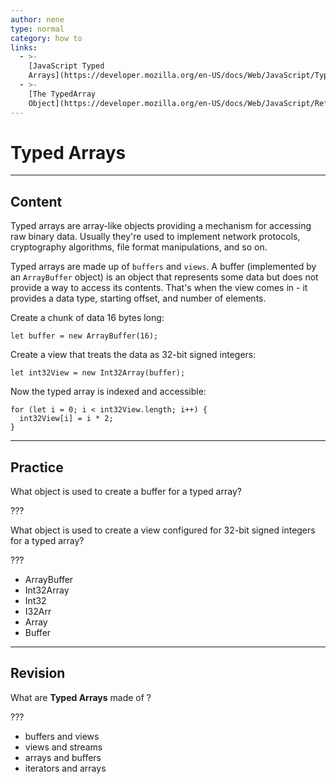 ```yaml
---
author: nene
type: normal
category: how to
links:
  - >-
    [JavaScript Typed
    Arrays](https://developer.mozilla.org/en-US/docs/Web/JavaScript/Typed_arrays){documentation}
  - >-
    [The TypedArray
    Object](https://developer.mozilla.org/en-US/docs/Web/JavaScript/Reference/Global_Objects/TypedArray){documentation}
---
```


# Typed Arrays


---

## Content

Typed arrays are array-like objects providing a mechanism for accessing raw binary data. Usually they're used to implement network protocols, cryptography algorithms, file format manipulations, and so on.

Typed arrays are made up of `buffers` and `views`.
A buffer (implemented by an `ArrayBuffer` object) is an object that represents some data but does not provide a way to access its contents.
That's when the view comes in - it provides a data type, starting offset, and number of elements.

Create a chunk of data 16 bytes long:

```plain-text
let buffer = new ArrayBuffer(16);
```

Create a view that treats the data as 32-bit signed integers:

```plain-text
let int32View = new Int32Array(buffer);
```

Now the typed array is indexed and accessible:

```plain-text
for (let i = 0; i < int32View.length; i++) {
  int32View[i] = i * 2;
}
```


---

## Practice

What object is used to create a buffer for a typed array?

???

What object is used to create a view configured for 32-bit signed integers for a typed array?

???

- ArrayBuffer
- Int32Array
- Int32
- I32Arr
- Array
- Buffer


---

## Revision

What are **Typed Arrays** made of ?

???

- buffers and views
- views and streams
- arrays and buffers
- iterators and arrays
